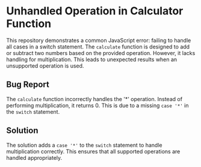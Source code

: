# Unhandled Operation in Calculator Function

This repository demonstrates a common JavaScript error: failing to handle all cases in a switch statement. The `calculate` function is designed to add or subtract two numbers based on the provided operation. However, it lacks handling for multiplication.  This leads to unexpected results when an unsupported operation is used.

## Bug Report

The `calculate` function incorrectly handles the '*' operation. Instead of performing multiplication, it returns 0. This is due to a missing `case '*'` in the `switch` statement.

## Solution

The solution adds a `case '*'` to the `switch` statement to handle multiplication correctly. This ensures that all supported operations are handled appropriately.
